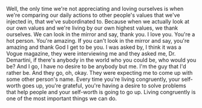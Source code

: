  Well, the only time we're not appreciating and loving ourselves is when we're comparing our daily actions to other people's values that we've injected in, that we've subordinated to. Because when we actually look at our own values and we're living by our own highest values, we thank ourselves. We can look in the mirror and say, thank you. I love you. You're a hot person. You're amazing. If you can't look in the mirror and say, you're amazing and thank God I get to be you. I was asked by, I think it was a Vogue magazine, they were interviewing me and they asked me, Dr. Demartini, if there's anybody in the world who you could be, who would you be? And I go, I have no desire to be anybody but me. I'm the guy that I'd rather be. And they go, oh, okay. They were expecting me to come up with some other person's name. Every time you're living congruently, your self-worth goes up, you're grateful, you're having a desire to solve problems that help people and your self-worth is going to go up. Living congruently is one of the most important things we can do.